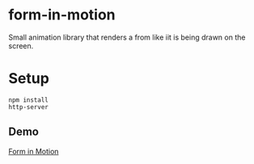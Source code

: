 # form-in-motion
Small animation library that renders a from like iit is being drawn on the screen.

# Setup
```
npm install
http-server
```

## Demo
[Form in Motion](https://github.com/user-attachments/assets/d869fc5d-36ac-4919-a6d8-cfc980db0419)
